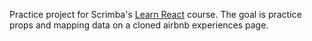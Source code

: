 Practice project for Scrimba's [Learn React](https://scrimba.com/learn/learnreact) course.  The goal is practice props and mapping data on a cloned airbnb experiences page.